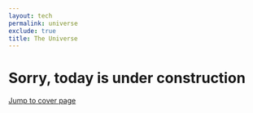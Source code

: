 ```yaml
---
layout: tech
permalink: universe
exclude: true
title: The Universe
---
```


# Sorry, today is under construction

[Jump to cover page](index)
